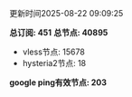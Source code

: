 更新时间2025-08-22 09:09:25

**总订阅: 451**
**总节点: 40895**
- vless节点: 15678
- hysteria2节点: 18

**google ping有效节点: 203**
